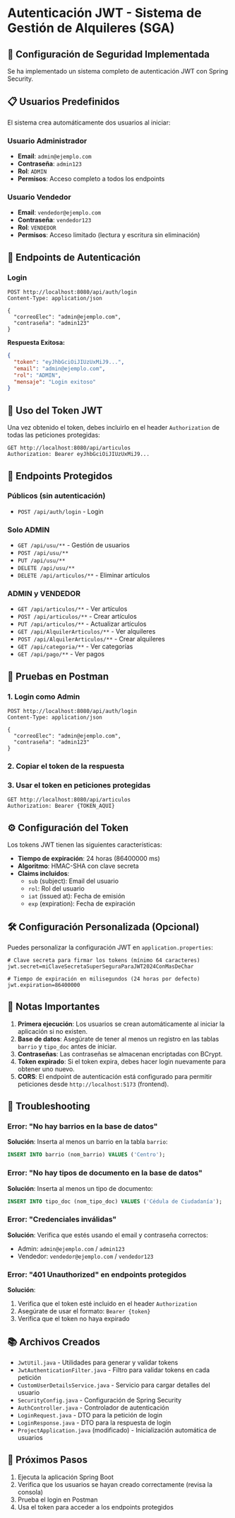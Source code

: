# Autenticación JWT - Sistema de Gestión de Alquileres (SGA)

## 🔐 Configuración de Seguridad Implementada

Se ha implementado un sistema completo de autenticación JWT con Spring Security.

## 📋 Usuarios Predefinidos

El sistema crea automáticamente dos usuarios al iniciar:

### Usuario Administrador
- **Email**: `admin@ejemplo.com`
- **Contraseña**: `admin123`
- **Rol**: `ADMIN`
- **Permisos**: Acceso completo a todos los endpoints

### Usuario Vendedor
- **Email**: `vendedor@ejemplo.com`
- **Contraseña**: `vendedor123`
- **Rol**: `VENDEDOR`
- **Permisos**: Acceso limitado (lectura y escritura sin eliminación)

## 🚀 Endpoints de Autenticación

### Login
```http
POST http://localhost:8080/api/auth/login
Content-Type: application/json

{
  "correoElec": "admin@ejemplo.com",
  "contraseña": "admin123"
}
```

**Respuesta Exitosa:**
```json
{
  "token": "eyJhbGciOiJIUzUxMiJ9...",
  "email": "admin@ejemplo.com",
  "rol": "ADMIN",
  "mensaje": "Login exitoso"
}
```

## 🔑 Uso del Token JWT

Una vez obtenido el token, debes incluirlo en el header `Authorization` de todas las peticiones protegidas:

```http
GET http://localhost:8080/api/articulos
Authorization: Bearer eyJhbGciOiJIUzUxMiJ9...
```

## 📌 Endpoints Protegidos

### Públicos (sin autenticación)
- `POST /api/auth/login` - Login

### Solo ADMIN
- `GET /api/usu/**` - Gestión de usuarios
- `POST /api/usu/**`
- `PUT /api/usu/**`
- `DELETE /api/usu/**`
- `DELETE /api/articulos/**` - Eliminar artículos

### ADMIN y VENDEDOR
- `GET /api/articulos/**` - Ver artículos
- `POST /api/articulos/**` - Crear artículos
- `PUT /api/articulos/**` - Actualizar artículos
- `GET /api/AlquilerArticulos/**` - Ver alquileres
- `POST /api/AlquilerArticulos/**` - Crear alquileres
- `GET /api/categoria/**` - Ver categorías
- `GET /api/pago/**` - Ver pagos

## 🧪 Pruebas en Postman

### 1. Login como Admin

```
POST http://localhost:8080/api/auth/login
Content-Type: application/json

{
  "correoElec": "admin@ejemplo.com",
  "contraseña": "admin123"
}
```

### 2. Copiar el token de la respuesta

### 3. Usar el token en peticiones protegidas

```
GET http://localhost:8080/api/articulos
Authorization: Bearer {TOKEN_AQUI}
```

## ⚙️ Configuración del Token

Los tokens JWT tienen las siguientes características:
- **Tiempo de expiración**: 24 horas (86400000 ms)
- **Algoritmo**: HMAC-SHA con clave secreta
- **Claims incluidos**: 
  - `sub` (subject): Email del usuario
  - `rol`: Rol del usuario
  - `iat` (issued at): Fecha de emisión
  - `exp` (expiration): Fecha de expiración

## 🛠️ Configuración Personalizada (Opcional)

Puedes personalizar la configuración JWT en `application.properties`:

```properties
# Clave secreta para firmar los tokens (mínimo 64 caracteres)
jwt.secret=miClaveSecretaSuperSeguraParaJWT2024ConMasDeChar

# Tiempo de expiración en milisegundos (24 horas por defecto)
jwt.expiration=86400000
```

## 📝 Notas Importantes

1. **Primera ejecución**: Los usuarios se crean automáticamente al iniciar la aplicación si no existen.
2. **Base de datos**: Asegúrate de tener al menos un registro en las tablas `barrio` y `tipo_doc` antes de iniciar.
3. **Contraseñas**: Las contraseñas se almacenan encriptadas con BCrypt.
4. **Token expirado**: Si el token expira, debes hacer login nuevamente para obtener uno nuevo.
5. **CORS**: El endpoint de autenticación está configurado para permitir peticiones desde `http://localhost:5173` (frontend).

## 🐛 Troubleshooting

### Error: "No hay barrios en la base de datos"
**Solución**: Inserta al menos un barrio en la tabla `barrio`:
```sql
INSERT INTO barrio (nom_barrio) VALUES ('Centro');
```

### Error: "No hay tipos de documento en la base de datos"
**Solución**: Inserta al menos un tipo de documento:
```sql
INSERT INTO tipo_doc (nom_tipo_doc) VALUES ('Cédula de Ciudadanía');
```

### Error: "Credenciales inválidas"
**Solución**: Verifica que estés usando el email y contraseña correctos:
- Admin: `admin@ejemplo.com` / `admin123`
- Vendedor: `vendedor@ejemplo.com` / `vendedor123`

### Error: "401 Unauthorized" en endpoints protegidos
**Solución**: 
1. Verifica que el token esté incluido en el header `Authorization`
2. Asegúrate de usar el formato: `Bearer {token}`
3. Verifica que el token no haya expirado

## 📚 Archivos Creados

- `JwtUtil.java` - Utilidades para generar y validar tokens
- `JwtAuthenticationFilter.java` - Filtro para validar tokens en cada petición
- `CustomUserDetailsService.java` - Servicio para cargar detalles del usuario
- `SecurityConfig.java` - Configuración de Spring Security
- `AuthController.java` - Controlador de autenticación
- `LoginRequest.java` - DTO para la petición de login
- `LoginResponse.java` - DTO para la respuesta de login
- `ProjectApplication.java` (modificado) - Inicialización automática de usuarios

## 🎯 Próximos Pasos

1. Ejecuta la aplicación Spring Boot
2. Verifica que los usuarios se hayan creado correctamente (revisa la consola)
3. Prueba el login en Postman
4. Usa el token para acceder a los endpoints protegidos
